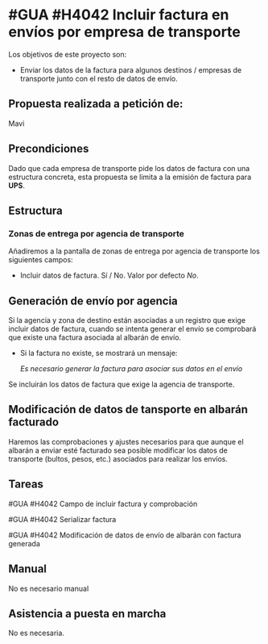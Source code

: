 # #GUA #H4042 Incluir factura en envíos por empresa de transporte

Los objetivos de este proyecto son:
+ Enviar los datos de la factura para algunos destinos / empresas de transporte junto con el resto de datos de envío.

## Propuesta realizada a petición de:
Mavi

## Precondiciones
Dado que cada empresa de transporte pide los datos de factura con una estructura concreta, esta propuesta se limita a la emisión de factura para __UPS__.

## Estructura

### Zonas de entrega por agencia de transporte
Añadiremos a la pantalla de zonas de entrega por agencia de transporte los siguientes campos:
+ Incluir datos de factura. Sí / No. Valor por defecto _No_.

## Generación de envío por agencia
Si la agencia y zona de destino están asociadas a un registro que exige incluir datos de factura, cuando se intenta generar el envío se comprobará que existe una factura asociada al albarán de envío.
+ Si la factura no existe, se mostrará un mensaje:

    _Es necesario generar la factura para asociar sus datos en el envío_

Se incluirán los datos de factura que exige la agencia de transporte.

## Modificación de datos de tansporte en albarán facturado
Haremos las comprobaciones y ajustes necesarios para que aunque el albarán a enviar esté facturado sea posible modificar los datos de transporte (bultos, pesos, etc.) asociados para realizar los envíos.

## Tareas
#GUA #H4042 Campo de incluir factura y comprobación

#GUA #H4042 Serializar factura

#GUA #H4042 Modificación de datos de envío de albarán con factura generada

## Manual
No es necesario manual

## Asistencia a puesta en marcha
No es necesaria.
